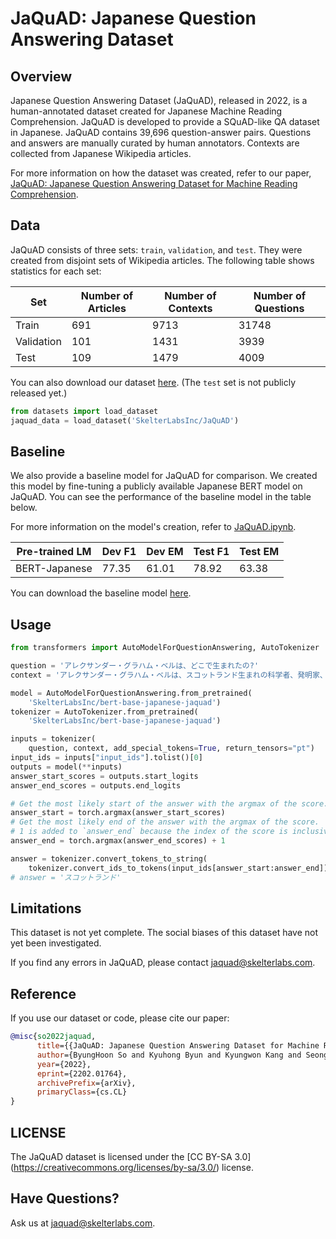 # JaQuAD: Japanese Question Answering Dataset

## Overview

Japanese Question Answering Dataset (JaQuAD), released in 2022, is a
human-annotated dataset created for Japanese Machine Reading Comprehension.
JaQuAD is developed to provide a SQuAD-like QA dataset in Japanese.
JaQuAD contains 39,696 question-answer pairs.
Questions and answers are manually curated by human annotators.
Contexts are collected from Japanese Wikipedia articles.

For more information on how the dataset was created, refer to our paper,
[JaQuAD: Japanese Question Answering Dataset for Machine Reading
Comprehension](https://arxiv.org/abs/2202.01764).

## Data

JaQuAD consists of three sets: `train`, `validation`, and `test`. They were
created from disjoint sets of Wikipedia articles. The following table shows
statistics for each set:

Set | Number of Articles | Number of Contexts | Number of Questions
--------------|--------------------|--------------------|--------------------
Train | 691 | 9713 | 31748
Validation | 101 | 1431 | 3939
Test | 109 | 1479 | 4009

You can also download our dataset [here](
https://huggingface.co/datasets/SkelterLabsInc/JaQuAD).
(The `test` set is not publicly released yet.)

```python
from datasets import load_dataset
jaquad_data = load_dataset('SkelterLabsInc/JaQuAD')
```


## Baseline

We also provide a baseline model for JaQuAD for comparison. We created this
model by fine-tuning a publicly available Japanese BERT model on JaQuAD. You can
see the performance of the baseline model in the table below.

For more information on the model's creation, refer to
[JaQuAD.ipynb](JaQuAD.ipynb).

Pre-trained LM | Dev F1 | Dev EM | Test F1 | Test EM
---------------|--------|--------|---------|---------
BERT-Japanese | 77.35 | 61.01 | 78.92 | 63.38

You can download the baseline model [here](
https://huggingface.co/SkelterLabsInc/bert-base-japanese-jaquad).

## Usage

```python
from transformers import AutoModelForQuestionAnswering, AutoTokenizer

question = 'アレクサンダー・グラハム・ベルは、どこで生まれたの?'
context = 'アレクサンダー・グラハム・ベルは、スコットランド生まれの科学者、発明家、工学者である。世界初の>実用的電話の発明で知られている。'

model = AutoModelForQuestionAnswering.from_pretrained(
    'SkelterLabsInc/bert-base-japanese-jaquad')
tokenizer = AutoTokenizer.from_pretrained(
    'SkelterLabsInc/bert-base-japanese-jaquad')

inputs = tokenizer(
    question, context, add_special_tokens=True, return_tensors="pt")
input_ids = inputs["input_ids"].tolist()[0]
outputs = model(**inputs)
answer_start_scores = outputs.start_logits
answer_end_scores = outputs.end_logits

# Get the most likely start of the answer with the argmax of the score.
answer_start = torch.argmax(answer_start_scores)
# Get the most likely end of the answer with the argmax of the score.
# 1 is added to `answer_end` because the index of the score is inclusive.
answer_end = torch.argmax(answer_end_scores) + 1

answer = tokenizer.convert_tokens_to_string(
    tokenizer.convert_ids_to_tokens(input_ids[answer_start:answer_end]))
# answer = 'スコットランド'
```

## Limitations

This dataset is not yet complete.
The social biases of this dataset have not yet been investigated.

If you find any errors in JaQuAD, please contact <jaquad@skelterlabs.com>.

## Reference

If you use our dataset or code, please cite our paper:

```bibtex
@misc{so2022jaquad,
      title={{JaQuAD: Japanese Question Answering Dataset for Machine Reading Comprehension}},
      author={ByungHoon So and Kyuhong Byun and Kyungwon Kang and Seongjin Cho},
      year={2022},
      eprint={2202.01764},
      archivePrefix={arXiv},
      primaryClass={cs.CL}
}
```

## LICENSE

The JaQuAD dataset is licensed under the [CC BY-SA 3.0]
(https://creativecommons.org/licenses/by-sa/3.0/) license.

## Have Questions?

Ask us at <jaquad@skelterlabs.com>.
